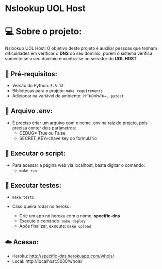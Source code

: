 # Nslookup UOL Host

# :computer: Sobre o projeto:
Nslookup UOL Host: O objetivo deste projeto é auxiliar pessoas que tenham dificuldades em verificar o **DNS** do seu domínio,
porém o sistema verifica somente se o seu domínio encontra-se no servidor do **UOL HOST**


## :pushpin: Pré-requisitos:
- Versão do Python: ```3.8.18```
- Bibliotecas para o projeto: ```make requirements```
- Adicionar na variável de ambiente: ```PYTHONPATH=. pytest```

## :closed_lock_with_key: Arquivo .env:
- É preciso criar um arquivo com o nome .env na raiz do projeto, pois precisa conter dois parâmetros:
  - DEBUG= True ou False
  - SECRET_KEY=chave key do formulário

## :rocket: Executar o script:
- Para acessar a página web via localhost, basta digitar o comando:
  - ```make run```

## :rocket: Executar testes:
  - ```make tests```


- Caso queira rodar no heroku:
  - Crie um app no heroku com o nome: **specific-dns**
  - Execute o comando: ```make deploy```
  - Após finalizar, execute: ```make upload```

## :cloud: Acesso:
- Heroku: http://specific-dns.herokuapp.com/whois/
- Local: http://localhost:5000/whois/
